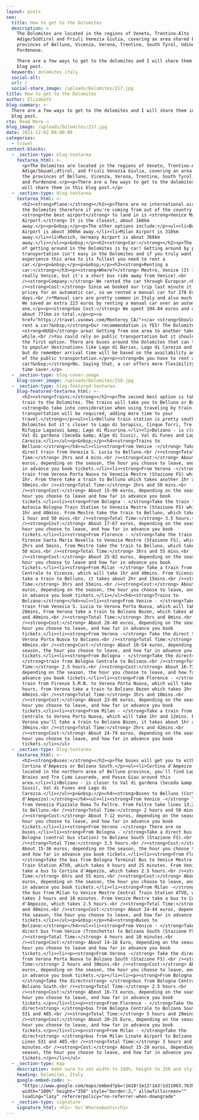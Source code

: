 ```yaml
---
layout: posts
seo:
  title: How to get to the Dolomites
  description: >
    The Dolomites are located in the regions of Veneto, Trentino-Alto
    Adige/Südtirol and Friuli Venezia Giulia, covering an area shared by the
    provinces of Belluno, Vicenza, Verona, Trentino, South Tyrol, Udine and
    Pordenone.

    There are a few ways to get to the dolomites and I will share them in this
    blog post.
  keywords: dolomites italy
  social-alt:
  url: /
  social-share_image: /uploads/Dolomites/217.jpg
title: How to get to the Dolomites
author: Elizabeth
blog-summary: >-
  There are a few ways to get to the dolomites and I will share them in this
  blog post.
cta: Read More →
blog_image: /uploads/Dolomites/217.jpg
date: 2021-12-02 00:00:00
categories:
  - travel
content-blocks:
  - _section-type: blog-textarea
    textarea_html: >-
      <p>The Dolomites are located in the regions of Veneto, Trentino-Alto
      Adige/S&uuml;dtirol, and Friuli Venezia Giulia, covering an area shared by
      the provinces of Belluno, Vicenza, Verona, Trentino, South Tyrol, Udine,
      and Pordenone.</p><p>There are a few ways to get to the dolomites and I
      will share them in this blog post.</p>
  - _section-type: blog-textarea
    textarea_html: >-
      <h2><strong>Plane:</strong></h2><p>There are no international airports in
      the Dolomites therefore if you're coming from out of the country
      <strong>the best airport</strong> to land in is <strong>Venice Marco Polo
      Airport.</strong> It is the closest, about 160km
      away.</p><p>&nbsp;</p><p>The other options include:</p><ul><li>Bologna
      Airport is about 300km away.</li><li>Milan Airport is 318km
      away.</li><li>Munich, Germany Airport is about 368km
      away.</li></ul><p>&nbsp;</p><h2><strong>Car:</strong></h2><p>The best way
      of getting around in the Dolomites is by car! Getting around by public
      transportation isn't easy in the Dolomites and if you truly want to
      experience this area to its fullest you need to rent a
      car.</p><p>&nbsp;</p><p>&nbsp;</p><h3><strong>Renting a
      car:</strong></h3><p><strong>Where?</strong> Mestre, Venice (It isn't
      really Venice, but it's a short bus ride away from Venice).<br
      /><strong>Company:</strong> We rented the car through Europcar.<br
      /><strong>Cost:</strong> Since we booked our trip last minute it was a bit
      pricey for an automatic car, so we rented a manual car for 278 Euro for 4
      days.<br />*Manual cars are pretty common in Italy and also much cheaper!
      We saved an extra 223 euros by renting a manual car over an automatic
      one.</p><p><strong>Gas Cost:</strong> We spent 194.84 euros and drove
      about 771km in total.</p><p><a
      href="https://travel.usnews.com/Monterey_CA/">︎</a> <strong>Should you
      rent a car?&nbsp;</strong>Our recommendation is YES! The Dolomites is a
      <strong>HUGE</strong> area! Getting from one area to another takes a
      while.<br />You could rely on public transportation but it shouldn't be
      the first option. There are buses around the Dolomites that can take you
      to popular destinations like Lago di Baries, Lago di Carezza and Ortisei,
      but do remember arrival time will be based on the availability and timing
      of the public transportation.</p><p><strong>Do you have to rent a
      car?&nbsp;</strong>No. Saying that, a car offers more flexibility and is a
      time saver.</p>
  - _section-type: blog-cover-image
    blog-cover_image: /uploads/Dolomites/218.jpg
  - _section-type: blog-featured-textarea
    blog-featured-textarea_html: >-
      <h2><strong>Trains:</strong></h2><p>The second best option is taking the
      train to the Dolomites. The trains will take you to Belluno or Bolzano.
      <strong>Do take into consideration when using traveling by train, bus
      transportation will be required, adding more time to your
      travel.</strong></p><ul><li>Belluno train station is pretty south of the
      Dolomites but it's closer to Lago di Sorapiss, Cinque Torri, Tre Cime,
      Rifugio Lagazuoi &amp; Lago di Misurina.</li><li>Bolzano - is closer to
      Val di gardena (Seceda &amp; Alpe di Siusi), Val di Funes and Lago di
      Carezza.</li></ul><p>&nbsp;</p><h4><strong>Trains to
      Belluno:</strong></h4><ul><li><strong>From Venice -</strong> Take the
      direct train from Venezia S. Lucia to Belluno.<br /><strong>Total
      Time:</strong> 2hrs and 4 mins.<br /><strong>Cost:</strong> About 7-14
      euros, depending on the season, the hour you choose to leave, and how far
      in advance you book tickets.</li><li><strong>From Verona -</strong> Take a
      train from Verona Porta Nuova to Venezia Mestre (Stazione FS) which takes
      1hr. From there take a train to Belluno which takes another 1hr and
      50mins.<br /><strong>Total Time:</strong> 2hrs and 50 mins.<br
      /><strong>Cost:</strong> About 15-90 euros, depending on the season, the
      hour you choose to leave and how far in advance you book
      tickets.</li><li><strong>From Bologna - </strong>Take the train from
      Autovia Bologna Train Station to Venezia Mestre (Stazione FS) which takes
      1hr and 40mins. From Mestre take the train to Belluno, which takes another
      1 hour and 50 mins.<br /><strong>Total Time:</strong> 3.5 hours.<br
      /><strong>Cost:</strong> About 17-67 euros, depending on the season, the
      hour you choose to leave, and how far in advance you book
      tickets.</li><li><strong>From Florence - </strong>Take the train from
      Firenze Santa Maria Novella to Venezia Mestre (Stazione FS), which takes
      2hrs and 5mins, from Mestre take the train to Belluno, which takes 1hr and
      50 mins.<br /><strong>Total Time:</strong> 3hrs and 55 mins.<br
      /><strong>Cost:</strong> About 25-82 euros, depending on the season, the
      hour you choose to leave and how far in advance you book
      tickets.</li><li><strong>From Milan -</strong> Take a train from Milano
      Centrale to Vicenza, which will take 1hr and 40mins. From Vicenza you'll
      take a train to Belluno, it takes about 2hr and 15mins.<br /><strong>Total
      Time:</strong> 3hrs and 55mins.<br /><strong>Cost:</strong> About 26-132
      euros, depending on the season, the hour you choose to leave, and how far
      in advance you book tickets.</li></ul><h4><strong>Trains to
      Bolzano:</strong></h4><ul><li><strong>From Venice - </strong>Take the
      train from Venezia S. Lucia to Verona Porta Nuova, which will take 1hr and
      28mins, From Verona take a train to Bolzano Bozen, which takes about 1hr
      and 40mins.<br /><strong>Total Time:</strong> 3hrs and 8mins.<br
      /><strong>Cost:</strong> About 28-40 euros, depending on the season, the
      hour you choose to leave, and how far in advance you book
      tickets.</li><li><strong>From Verona -</strong> Take the direct train from
      Verona Porta Nuova to Bolzano.<br /><strong>Total Time:</strong> 1hr and
      40mins.<br /><strong>Cost:</strong> About 10-54 euros, depending on the
      season, the hour you choose to leave, and how far in advance you book
      tickets.</li><li><strong>From Bologna - </strong>Take the direct<strong>
      </strong>train from Bologna Centrale to Bolzano.<br /><strong>Total
      Time:</strong> 2.5 hours.<br /><strong>Cost:</strong> About 16-73 euros,
      depending on the season, the hour you choose to leave, and how far in
      advance you book tickets.</li><li><strong>From Florence - </strong>Take a
      train from Firenze S.M.N. to Verona Porta Nuova, which will take 1.5
      hours, from Verona take a train to Bolzano Bozen which takes 1hr and
      40mins.<br /><strong>Total Time:</strong> 3hrs and 10mins.<br
      /><strong>Cost:</strong> About 23-86 euros, depending on the season, the
      hour you choose to leave, and how far in advance you book
      tickets.</li><li><strong>From Milan - </strong>Take a train from Milano
      Centrale to Verona Porta Nuova, which will take 1hr and 12mins. From
      Verona you'll take a train to Bolzano Bozen, it takes about 1hr and
      30mins.<br /><strong>Total Time:</strong> 2hrs and 42mins.<br
      /><strong>Cost:</strong> About 24-79 euros, depending on the season, the
      hour you choose to leave, and how far in advance you book
      tickets.</li></ul>
  - _section-type: blog-textarea
    textarea_html: >-
      <h2><strong>Buses:</strong></h2><p>The buses will get you to either
      Cortina d'Ampezzo or Bolzano South.</p><ul><li>Cortina d'Ampezzo is
      located in the northern area of Belluno province, you'll find Lago di
      Braies and Tre Cime Lavaredo, and Passo Giau around this
      area.</li><li>Bolzano - is closer to Val di gardena (Seceda &amp; Alpe di
      Siusi), Val di Funes and Lago di
      Carezza.</li></ul><p>&nbsp;</p><h4><strong>Buses to Belluno (Cortina
      d'Ampezzo):</strong></h4><ul><li><strong>From Venice -</strong> Take a bus
      from Venezia Piazzale Roma To Feltre. From Feltre take lines 13,20 or 17
      to Belluno.<br /><strong>Total Time:</strong> 2 hours and 50 minutes.<br
      /><strong>Cost:</strong> About 7-12 euros, depending on the season, the
      hour you choose to leave, and how far in advance you book
      tickets.</li><li><strong>From Verona -</strong> There are no
      buses.</li><li><strong>From Bologna - </strong>Take a direct bus from
      Bologna (central bus station) to Bolzano South (Stazione FS).<br
      /><strong>Total Time:</strong> 3.5 hours.<br /><strong>Cost:</strong>
      About 15-36 euros, depending on the season, the hour you choose to leave,
      and how far in advance you book tickets.</li><li><strong>From Florence -
      </strong>Take the bus from Bologna Terminal Bus to Venice Mestre Central
      Train Station ATVO, which takes 4 hours and 25 minutes. From Venice Mestre
      take a bus to Cortina d'Ampezzo, which takes 2.5 hours.<br /><strong>Total
      Time:</strong> 6hrs and 55 mins.<br /><strong>Cost:</strong> About 27-43
      euros, depending on the season, the hour you choose to leave, and how far
      in advance you book tickets.</li><li><strong>From Milan -</strong> Take
      the bus from Milan to Venice Mestre Central Train Station ATVO, which
      takes 3 hours and 10 minutes. From Venice Mestre take a bus to Cortina
      d'Ampezzo, which takes 2.5 hours.<br /><strong>Total Time:</strong> 3hrs
      and 40mins.<br /><strong>Cost:</strong> About 24-44 euros, depending on
      the season, the hour you choose to leave, and how far in advance you book
      tickets.</li></ul><p>&nbsp;</p><h4><strong>Buses to
      Bolzano:</strong></h4><ul><li><strong>From Venice - </strong>Take the
      direct bus from Venice (Tronchetto) to Bolzano South (Stazione FS).<br
      /><strong>Total Time:</strong> 4 hours and 10 minutes.<br
      /><strong>Cost:</strong> About 14-18 Euro, depending on the season, the
      hour you choose to leave and how far in advance you book
      tickets.</li><li><p><strong>From Verona -</strong> Take the direct bus
      from Verona Porta Nuova to Bolzano South (Stazione FS).<br /><strong>Total
      Time:</strong> 2 hours and 30mins.<br /><strong>Cost:</strong> About 10-12
      euros, depending on the season, the hour you choose to leave, and how far
      in advance you book tickets.</p></li><li><p><strong>From Bologna -
      </strong>Take the direct<strong> </strong>bus from Bologna Centrale to
      Bolzano South.<br /><strong>Total Time:</strong> 2.5 hours.<br
      /><strong>Cost:</strong> About 16-73 euros, depending on the season, the
      hour you choose to leave, and how far in advance you book
      tickets.</p></li><li><p><strong>From Florence - </strong>Take the
      direct<strong> </strong>bus from Bologna Centrale to Bolzano South. Lines
      531 and 485.<br /><strong>Total Time:</strong> 5 hours and 20mins.<br
      /><strong>Cost:</strong> About 20-25 Euro, depending on the season, the
      hour you choose to leave, and how far in advance you book
      tickets.</p></li><li><p><strong>From Milan - </strong>Take the
      direct<strong> </strong>bus from Milan Linate Airport to Bolzano South.
      Lines 531 and 485.<br /><strong>Total Time:</strong> 3 hours and 55
      minutes.<br /><strong>Cost:</strong> About 15-20 euros, depending on the
      season, the hour you choose to leave, and how far in advance you book
      tickets.</p></li></ul>
  - _section-type: map
    description: make sure to set width to 100%, height to 350 and style to border 2
    heading: Dolomites, Italy
    google-embed-code: >-
      "https://www.google.com/maps/embed?pb=!1m18!1m12!1m3!1d11003.763953115738!2d11.83528034197325!3d46.410225610878335!2m3!1f0!2f0!3f0!3m2!1i1024!2i768!4f13.1!3m3!1m2!1s0x4778435ff9d21431%3A0x674f270783f8d9bb!2sDolomites!5e0!3m2!1sen!2sth!4v1650431788024!5m2!1sen!2sth"
      width="100%" height="350" style="border:2;" allowfullscreen=""
      loading="lazy" referrerpolicy="no-referrer-when-downgrade"
  - _section-type: signature
    signature_html: <h1>- Our Whereabouts</h1>
---
```


